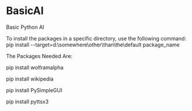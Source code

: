 # BasicAI
Basic Python AI

To install the packages in a specific directory, use the following command:
pip install --target=d:\somewhere\other\than\the\default package_name

The Packages Needed Are:

pip install wolframalpha

pip install wikipedia

pip install PySimpleGUI

pip install pyttsx3
